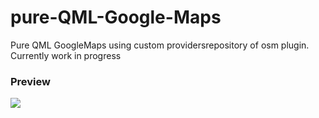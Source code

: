# pure-QML-Google-Maps
Pure QML GoogleMaps using custom providersrepository of osm plugin. Currently work in progress

### Preview
<img src="https://i.imgur.com/0kfQzkU.gif"/>

